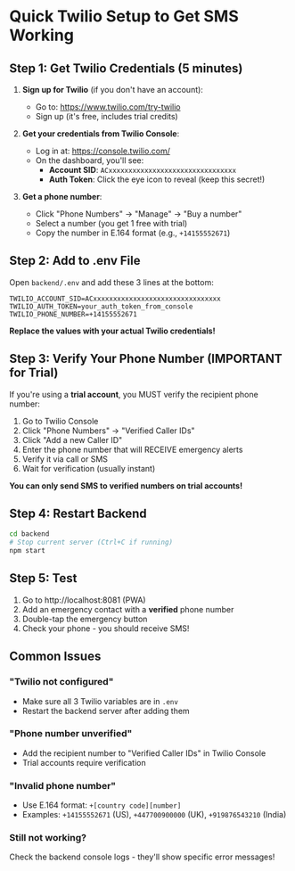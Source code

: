# Quick Twilio Setup to Get SMS Working

## Step 1: Get Twilio Credentials (5 minutes)

1. **Sign up for Twilio** (if you don't have an account):
   - Go to: https://www.twilio.com/try-twilio
   - Sign up (it's free, includes trial credits)

2. **Get your credentials from Twilio Console**:
   - Log in at: https://console.twilio.com/
   - On the dashboard, you'll see:
     - **Account SID**: `ACxxxxxxxxxxxxxxxxxxxxxxxxxxxxxxxx`
     - **Auth Token**: Click the eye icon to reveal (keep this secret!)

3. **Get a phone number**:
   - Click "Phone Numbers" → "Manage" → "Buy a number"
   - Select a number (you get 1 free with trial)
   - Copy the number in E.164 format (e.g., `+14155552671`)

## Step 2: Add to .env File

Open `backend/.env` and add these 3 lines at the bottom:

```env
TWILIO_ACCOUNT_SID=ACxxxxxxxxxxxxxxxxxxxxxxxxxxxxxxxx
TWILIO_AUTH_TOKEN=your_auth_token_from_console
TWILIO_PHONE_NUMBER=+14155552671
```

**Replace the values with your actual Twilio credentials!**

## Step 3: Verify Your Phone Number (IMPORTANT for Trial)

If you're using a **trial account**, you MUST verify the recipient phone number:

1. Go to Twilio Console
2. Click "Phone Numbers" → "Verified Caller IDs"
3. Click "Add a new Caller ID"
4. Enter the phone number that will RECEIVE emergency alerts
5. Verify it via call or SMS
6. Wait for verification (usually instant)

**You can only send SMS to verified numbers on trial accounts!**

## Step 4: Restart Backend

```bash
cd backend
# Stop current server (Ctrl+C if running)
npm start
```

## Step 5: Test

1. Go to http://localhost:8081 (PWA)
2. Add an emergency contact with a **verified** phone number
3. Double-tap the emergency button
4. Check your phone - you should receive SMS!

## Common Issues

### "Twilio not configured"
- Make sure all 3 Twilio variables are in `.env`
- Restart the backend server after adding them

### "Phone number unverified"
- Add the recipient number to "Verified Caller IDs" in Twilio Console
- Trial accounts require verification

### "Invalid phone number"
- Use E.164 format: `+[country code][number]`
- Examples: `+14155552671` (US), `+447700900000` (UK), `+919876543210` (India)

### Still not working?
Check the backend console logs - they'll show specific error messages!


